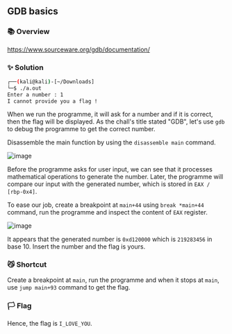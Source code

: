 ## GDB basics

### 📚 Overview

https://www.sourceware.org/gdb/documentation/

### ✨ Solution

```bash
┌──(kali@kali)-[~/Downloads]
└─$ ./a.out
Enter a number : 1
I cannot provide you a flag !
```

When we run the programme, it will ask for a number and if it is correct, then the flag will be displayed.
As the chall's title stated "GDB", let's use `gdb` to debug the programme to get the correct number.

Disassemble the main function by using the `disassemble main` command.

![image](https://github.com/rydzze/Crackmes_Solution/assets/86187059/e76eb9ab-902a-439b-86be-237987d3bae7)

Before the programme asks for user input, we can see that it processes mathematical operations to generate the number.
Later, the programme will compare our input with the generated number, which is stored in `EAX / [rbp-0x4]`.

To ease our job, create a breakpoint at `main+44` using `break *main+44` command, run the programme and inspect the content of `EAX` register.

![image](https://github.com/rydzze/Crackmes_Solution/assets/86187059/03b03059-b782-47db-bfc2-ce66de1d8d3a)

It appears that the generated number is `0xd120000` which is `219283456` in base 10. Insert the number and the flag is yours.

### 😼 Shortcut

Create a breakpoint at `main`, run the programme and when it stops at `main`, use `jump main+93` command to get the flag. 

### 🏳️ Flag

Hence, the flag is `I_LOVE_YOU`.
